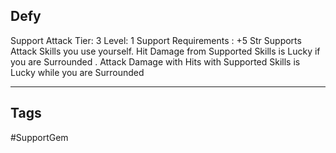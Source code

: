 ## Defy
Support
Attack
Tier: 3
Level: 1
Support Requirements : +5 Str
Supports Attack Skills you use yourself. Hit Damage from Supported Skills is Lucky if you are Surrounded .
Attack Damage with Hits with Supported Skills is Lucky while you are Surrounded

---
## Tags
#SupportGem
